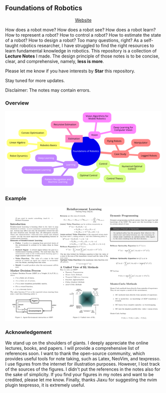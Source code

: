 ## Foundations of Robotics
<div align="center">
  <a href="https://yun-long.github.io/FoR">Website</a>
</div>


How does a robot move? How does a robot see? How does a robot learn?
How to represent a robot? How to control a robot? How to estimate the
state of a robot? How to design a robot?
Too many questions, right?
As a self-taught robotics researcher, I have struggled to find the 
right resources to learn fundamental knowledge in robotics. This repository
is a collection of **Lecture Notes** I made. 
The design principle of those notes is to be concise, clear, and
comprehensive, namely, **less is more**.

Please let me know if you have interests by **Star** this repository. 

Stay tuned for more updates. 

Disclaimer: The notes may contain errors.


### Overview
![diagram](./docs/source/images/diagram_gray.png)


### Example

![reinforcement_learning](./docs/source/images/reinforcement_learning.png)

### Acknowledgement 
We stand up on the shoulders of giants. I deeply appreciate 
the online lectures, books, and papers. I will provide a comprehensive list of 
references soon. I want to thank the open-source community, which provides
useful tools for note taking, such as Latex, NeoVim, and texpresso.
I use figures from the internet for illustration purposes. However, I lost 
track of the sources of the figures. I didn't put the references in the notes 
also for the sake of simplicity. If you find your figures in my notes and want 
to be credited, please let me know. 
Finally, thanks Jiaxu for suggesting the nvim plugin texpresso, it is extremely 
useful.



